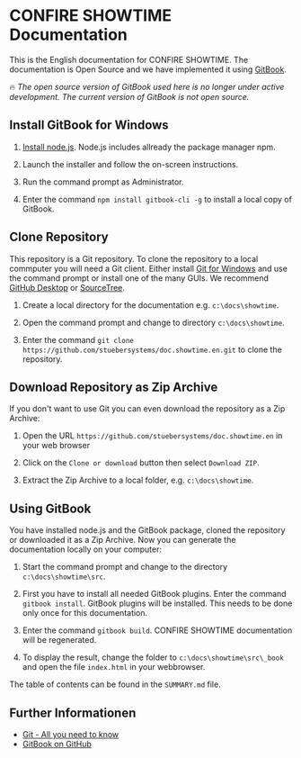 # CONFIRE SHOWTIME Documentation

This is the English documentation for CONFIRE SHOWTIME. The documentation is Open Source and we have implemented it using [GitBook](https://github.com/GitbookIO/gitbook).

:fire: *The open source version of GitBook used here is no longer under active development. The current version of GitBook is not open source.*

## Install GitBook for Windows

1. [Install node.js](https://nodejs.org/de/download). Node.js includes allready the package manager npm.

2. Launch the installer and follow the on-screen instructions.

3. Run the command prompt as Administrator.

4. Enter the command `npm install gitbook-cli -g` to install a local copy of GitBook.

## Clone Repository

This repository is a Git repository. To clone the repository to a local commputer you will need a Git client. Either install [Git for Windows](https://gitforwindows.org/) and use the command prompt or install one of the many GUIs. We recommend [GitHub Desktop](https://desktop.github.com) or [SourceTree](https://www.sourcetreeapp.com).

1. Create a local directory for the documentation e.g. `c:\docs\showtime`.

2. Open the command prompt and change to directory `c:\docs\showtime`.

3. Enter the command `git clone https://github.com/stuebersystems/doc.showtime.en.git` to clone the repository.

## Download Repository as Zip Archive

If you don't want to use Git you can even download the repository as a Zip Archive:

1. Open the URL `https://github.com/stuebersystems/doc.showtime.en` in your web browser

2. Click on the `Clone or download` button then select `Download ZIP`.

3. Extract the Zip Archive to a local folder, e.g. `c:\docs\showtime`.

## Using GitBook

You have installed node.js and the GitBook package, cloned the repository or downloaded it as a Zip Archive. Now you can generate the documentation locally on your computer:

1. Start the command prompt and change to the directory `c:\docs\showtime\src`.

2. First you have to install all needed GitBook plugins. Enter the command `gitbook install`. GitBook plugins will be installed. This needs to be done only once for this documentation.

3. Enter the command `gitbook build`. CONFIRE SHOWTIME documentation will be regenerated.

4. To display the result, change the folder to `c:\docs\showtime\src\_book` and open the file `index.html` in your webbrowser.

The table of contents can be found in the `SUMMARY.md` file. 

## Further Informationen

+ [Git - All you need to know](https://git-scm.com/book/en/v2)
+ [GitBook on GitHub](https://github.com/GitbookIO/gitbook)
